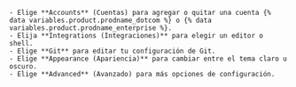     - Elige **Accounts** (Cuentas) para agregar o quitar una cuenta {% data variables.product.prodname_dotcom %} o {% data variables.product.prodname_enterprise %}.
    - Elija **Integrations (Integraciones)** para elegir un editor o shell.
    - Elige **Git** para editar tu configuración de Git.
    - Elige **Appearance (Apariencia)** para cambiar entre el tema claro u oscuro.
    - Elige **Advanced** (Avanzado) para más opciones de configuración.
